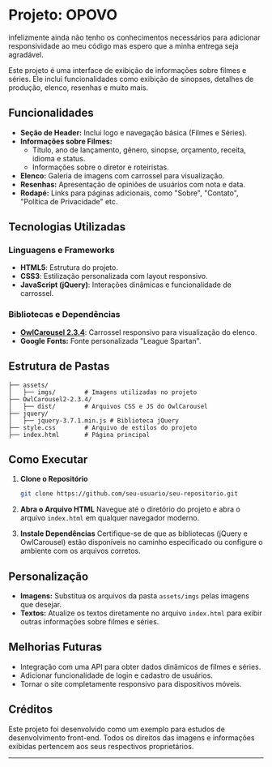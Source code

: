 # Projeto: OPOVO

infelizmente ainda não tenho os conhecimentos necessários para adicionar responsividade ao meu código mas espero que a minha entrega seja agradável.

Este projeto é uma interface de exibição de informações sobre filmes e séries. Ele inclui funcionalidades como exibição de sinopses, detalhes de produção, elenco, resenhas e muito mais.

## Funcionalidades

- **Seção de Header:** Inclui logo e navegação básica (Filmes e Séries).
- **Informações sobre Filmes:**
  - Título, ano de lançamento, gênero, sinopse, orçamento, receita, idioma e status.
  - Informações sobre o diretor e roteiristas.
- **Elenco:** Galeria de imagens com carrossel para visualização.
- **Resenhas:** Apresentação de opiniões de usuários com nota e data.
- **Rodapé:** Links para páginas adicionais, como "Sobre", "Contato", "Política de Privacidade" etc.

## Tecnologias Utilizadas

### Linguagens e Frameworks
- **HTML5**: Estrutura do projeto.
- **CSS3**: Estilização personalizada com layout responsivo.
- **JavaScript (jQuery)**: Interações dinâmicas e funcionalidade de carrossel.

### Bibliotecas e Dependências
- **[OwlCarousel 2.3.4](https://owlcarousel2.github.io/OwlCarousel2/)**: Carrossel responsivo para visualização do elenco.
- **Google Fonts:** Fonte personalizada "League Spartan".

## Estrutura de Pastas

```plaintext
├── assets/
│   ├── imgs/        # Imagens utilizadas no projeto
├── OwlCarousel2-2.3.4/
│   ├── dist/        # Arquivos CSS e JS do OwlCarousel
├── jquery/
│   ├── jquery-3.7.1.min.js # Biblioteca jQuery
├── style.css        # Arquivo de estilos do projeto
├── index.html       # Página principal
```

## Como Executar

1. **Clone o Repositório**

   ```bash
   git clone https://github.com/seu-usuario/seu-repositorio.git
   ```

2. **Abra o Arquivo HTML**
   Navegue até o diretório do projeto e abra o arquivo `index.html` em qualquer navegador moderno.

3. **Instale Dependências**
   Certifique-se de que as bibliotecas (jQuery e OwlCarousel) estão disponíveis no caminho especificado ou configure o ambiente com os arquivos corretos.

## Personalização

- **Imagens:** Substitua os arquivos da pasta `assets/imgs` pelas imagens que desejar.
- **Textos:** Atualize os textos diretamente no arquivo `index.html` para exibir outras informações sobre filmes e séries.

## Melhorias Futuras

- Integração com uma API para obter dados dinâmicos de filmes e séries.
- Adicionar funcionalidade de login e cadastro de usuários.
- Tornar o site completamente responsivo para dispositivos móveis.

## Créditos

Este projeto foi desenvolvido como um exemplo para estudos de desenvolvimento front-end. Todos os direitos das imagens e informações exibidas pertencem aos seus respectivos proprietários.

---
